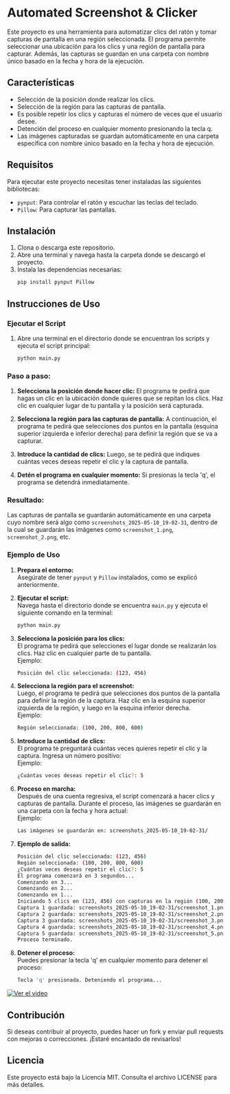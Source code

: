 # Automated Screenshot & Clicker

Este proyecto es una herramienta para automatizar clics del ratón y tomar capturas de pantalla en una región seleccionada. El programa permite seleccionar una ubicación para los clics y una región de pantalla para capturar. Además, las capturas se guardan en una carpeta con nombre único basado en la fecha y hora de la ejecución.

## Características

- Selección de la posición donde realizar los clics.
- Selección de la región para las capturas de pantalla.
- Es posible repetir los clics y capturas el número de veces que el usuario desee.
- Detención del proceso en cualquier momento presionando la tecla q.
- Las imágenes capturadas se guardan automáticamente en una carpeta específica con nombre único basado en la fecha y hora de ejecución.

## Requisitos

Para ejecutar este proyecto necesitas tener instaladas las siguientes bibliotecas:

- `pynput`: Para controlar el ratón y escuchar las teclas del teclado.
- `Pillow`: Para capturar las pantallas.

## Instalación

1. Clona o descarga este repositorio.
2. Abre una terminal y navega hasta la carpeta donde se descargó el proyecto.
3. Instala las dependencias necesarias:
    ```bash
    pip install pynput Pillow
    ```

## Instrucciones de Uso

### Ejecutar el Script

1. Abre una terminal en el directorio donde se encuentran los scripts y ejecuta el script principal:
    ```bash
    python main.py
    ```

### Paso a paso:

1. **Selecciona la posición donde hacer clic:**
    El programa te pedirá que hagas un clic en la ubicación donde quieres que se repitan los clics. Haz clic en cualquier lugar de tu pantalla y la posición será capturada.

2. **Selecciona la región para las capturas de pantalla:**
    A continuación, el programa te pedirá que selecciones dos puntos en la pantalla (esquina superior izquierda e inferior derecha) para definir la región que se va a capturar.

3. **Introduce la cantidad de clics:**
    Luego, se te pedirá que indiques cuántas veces deseas repetir el clic y la captura de pantalla.

4. **Detén el programa en cualquier momento:**
    Si presionas la tecla 'q', el programa se detendrá inmediatamente.

### Resultado:

Las capturas de pantalla se guardarán automáticamente en una carpeta cuyo nombre será algo como `screenshots_2025-05-10_19-02-31`, dentro de la cual se guardarán las imágenes como `screenshot_1.png`, `screenshot_2.png`, etc.

### Ejemplo de Uso

1. **Prepara el entorno:**  
    Asegúrate de tener `pynput` y `Pillow` instalados, como se explicó anteriormente.

2. **Ejecutar el script:**  
    Navega hasta el directorio donde se encuentra `main.py` y ejecuta el siguiente comando en la terminal:
    ```bash
    python main.py
    ```

3. **Selecciona la posición para los clics:**  
    El programa te pedirá que selecciones el lugar donde se realizarán los clics. Haz clic en cualquier parte de tu pantalla.  
    Ejemplo:  
    ```bash
    Posición del clic seleccionada: (123, 456)
    ```

4. **Selecciona la región para el screenshot:**  
    Luego, el programa te pedirá que selecciones dos puntos de la pantalla para definir la región de la captura. Haz clic en la esquina superior izquierda de la región, y luego en la esquina inferior derecha.  
    Ejemplo:  
    ```bash
    Región seleccionada: (100, 200, 800, 600)
    ```

5. **Introduce la cantidad de clics:**  
    El programa te preguntará cuántas veces quieres repetir el clic y la captura. Ingresa un número positivo:  
    Ejemplo:  
    ```bash
    ¿Cuántas veces deseas repetir el clic?: 5
    ```

6. **Proceso en marcha:**  
    Después de una cuenta regresiva, el script comenzará a hacer clics y capturas de pantalla. Durante el proceso, las imágenes se guardarán en una carpeta con la fecha y hora actual:  
    Ejemplo:  
    ```bash
    Las imágenes se guardarán en: screenshots_2025-05-10_19-02-31/
    ```

7. **Ejemplo de salida:**  
    ```bash
    Posición del clic seleccionada: (123, 456)
    Región seleccionada: (100, 200, 800, 600)
    ¿Cuántas veces deseas repetir el clic?: 5
    El programa comenzará en 3 segundos...
    Comenzando en 3...
    Comenzando en 2...
    Comenzando en 1...
    Iniciando 5 clics en (123, 456) con capturas en la región (100, 200, 800, 600)...
    Captura 1 guardada: screenshots_2025-05-10_19-02-31/screenshot_1.png
    Captura 2 guardada: screenshots_2025-05-10_19-02-31/screenshot_2.png
    Captura 3 guardada: screenshots_2025-05-10_19-02-31/screenshot_3.png
    Captura 4 guardada: screenshots_2025-05-10_19-02-31/screenshot_4.png
    Captura 5 guardada: screenshots_2025-05-10_19-02-31/screenshot_5.png
    Proceso terminado.
    ```

8. **Detener el proceso:**  
    Puedes presionar la tecla 'q' en cualquier momento para detener el proceso:  
    ```bash
    Tecla 'q' presionada. Deteniendo el programa...
    ```


[![Ver el video](https://img.youtube.com/vi/BxwY-d_WXlU/hqdefault.jpg)](https://www.youtube.com/watch?v=BxwY-d_WXlU)



## Contribución

Si deseas contribuir al proyecto, puedes hacer un fork y enviar pull requests con mejoras o correcciones. ¡Estaré encantado de revisarlos!

## Licencia

Este proyecto está bajo la Licencia MIT. Consulta el archivo LICENSE para más detalles.
